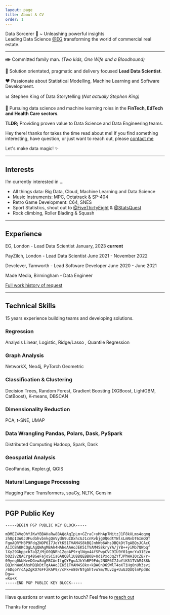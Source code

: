 ```yaml
---
layout: page
title: About & CV
order: 1 
---
```


<p class="message">
Data Sorcerer 🧙 ~ Unleashing powerful insights<br> 
Leading Data Science <a href="https://twitter.com/EGPropertyNews">@EG</a> transforming the world of commercial real estate.<br> 
</p>

---

👪 Committed family man. *(Two kids, One Wife and a Bloodhound)*

🔧 Solution orientated, pragmatic and delivery focused **Lead Data Scientist**. 

❤️ Passionate about Statistical Modelling, Machine Learning and Software Development. 

📊 Stephen King of Data Storytelling (*Not actually Stephen King)*

🧮 Pursuing data science and machine learning roles in the **FinTech, EdTech and Health Care sectors**. 

**TLDR;** Providing proven value to Data Science and Data Engineering teams. 

<p class="message">
  Hey there! thanks for takes the time read about me! If you find something interesting, have question,
	or just want to reach out, please <a href="contact">contact me</a> 
</p>

Let's make data magic! ✨

---
## Interests

I’m currently interested in ...

  - All things data: Big Data, Cloud, Machine Learning and Data Science
  - Music Instruments: MPC, Octatrack & SP-404
  - Retro Game Development: C64, SNES 
  - Sport Statistics, shout out to [@FiveThirtyEight](https://twitter.com/FiveThirtyEight) & [@StatsQuest](https://twitter.com/hashtag/statsquest)
  - Rock climbing, Roller Blading & Squash 

---

## Experience

EG, London - Lead Data Scientist January, 2023 **current**

PayZilch, London - Lead Data Scientist June 2021 - November 2022

Devclever, Tamworth - Lead Software Developer June 2020 - June 2021 

Made Media, Birmingham - Data Engineer 

[Full work history of request](contact)


---

## Technical Skills

15 years experience building teams and developing solutions.

### Regression 
Analysis Linear, Logistic, Ridge/Lasso , Quantile Regression


### Graph Analysis
NetworkX, Neo4j, PyTorch Geometric

### Classification & Clustering 
Decision Trees, Random Forest, Gradient Boosting (XGBoost, LightGBM, CatBoost), K-means, DBSCAN

### Dimensionality Reduction 
PCA, t-SNE, UMAP

### Data Wrangling Pandas, Polars, Dask, PySpark
Distributed Computing Hadoop, Spark, Dask

### Geospatial Analysis
GeoPandas, Kepler.gl, QGIS

### Natural Language Processing
Hugging Face Transformers, spaCy, NLTK, Gensim

---

## PGP Public Key

```
-----BEGIN PGP PUBLIC KEY BLOCK-----

mDMEZ4VqOhYJKwYBBAHaRw8BAQdAqIpLm+GZraC+yMhAp7MitzJ1F8kXLms4oqmg
zh8pI3u0JUFudGhvbnkgQnVydG9uIDxhcGJ1cnRvbjg0QGdtYWlsLmNvbT6ImQQT
FgoAQRYhBP9Fdq2NOP6I7JoYtK51TVAM4S8kBQJnhWo6AhsDBQkDtTgABQsJCAcC
AiICBhUKCQgLAgQWAgMBAh4HAheAAAoJEK51TVAM4S8kryYA/jYB++yiMb7QWpqf
lXy29Gbppcb7aQZ/MjO0QNRh1ZqoAP9rqlNgo44fSPwpCVC9IU9Y01gmcYu31Ezo
bO2iv2QACrg4BGeFajoSCisGAQQBl1UBBQEBB0B+Ud1Pxo3qZYfJPhWAIQcZB/r+
09yeq0kbHveDGew8dgMBCAeIfgQYFgoAJhYhBP9Fdq2NOP6I7JoYtK51TVAM4S8k
BQJnhWo6AhsMBQkDtTgAAAoJEK51TVAM4S8kx+kBAOnO6SWlT4oXTiHg0nUh3svi
/6DqoYrcApZgKO76FFzKAP9//cPk+n80rNTgGhtvuYm/MLvzg+UuG3QUQlmPpdBc
Dg==
=Ku+X
-----END PGP PUBLIC KEY BLOCK-----
```
---

Have questions or want to get in touch? Feel free to [reach out](contact.html) 

Thanks for reading!
